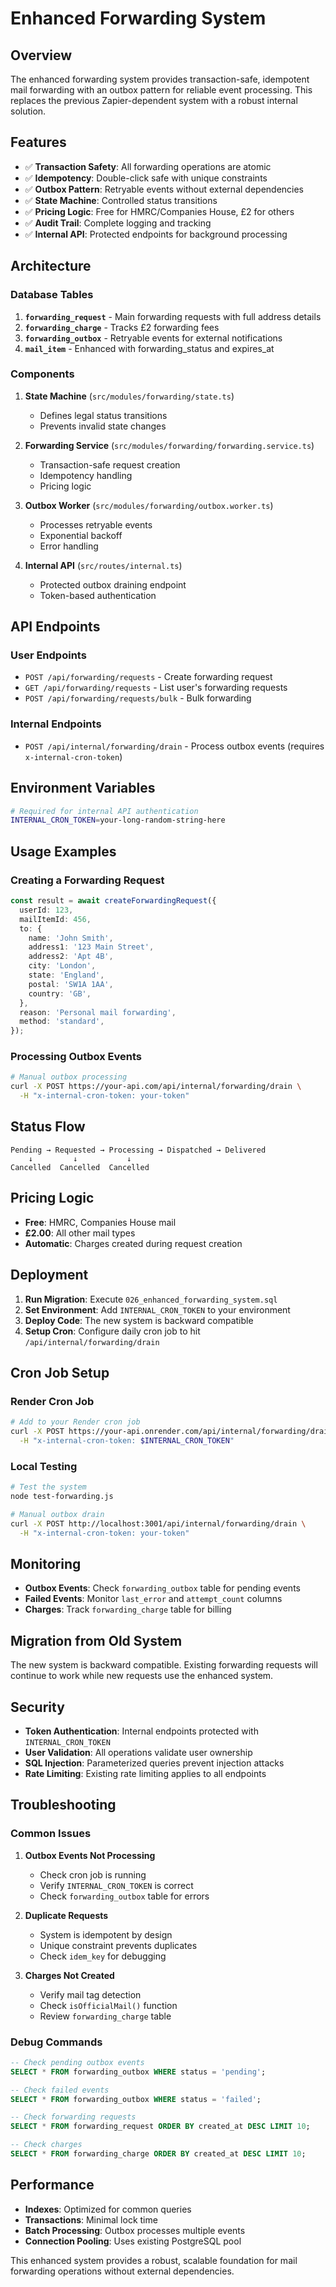 # Enhanced Forwarding System

## Overview

The enhanced forwarding system provides transaction-safe, idempotent mail forwarding with an outbox pattern for reliable event processing. This replaces the previous Zapier-dependent system with a robust internal solution.

## Features

- ✅ **Transaction Safety**: All forwarding operations are atomic
- ✅ **Idempotency**: Double-click safe with unique constraints
- ✅ **Outbox Pattern**: Retryable events without external dependencies
- ✅ **State Machine**: Controlled status transitions
- ✅ **Pricing Logic**: Free for HMRC/Companies House, £2 for others
- ✅ **Audit Trail**: Complete logging and tracking
- ✅ **Internal API**: Protected endpoints for background processing

## Architecture

### Database Tables

1. **`forwarding_request`** - Main forwarding requests with full address details
2. **`forwarding_charge`** - Tracks £2 forwarding fees
3. **`forwarding_outbox`** - Retryable events for external notifications
4. **`mail_item`** - Enhanced with forwarding_status and expires_at

### Components

1. **State Machine** (`src/modules/forwarding/state.ts`)
   - Defines legal status transitions
   - Prevents invalid state changes

2. **Forwarding Service** (`src/modules/forwarding/forwarding.service.ts`)
   - Transaction-safe request creation
   - Idempotency handling
   - Pricing logic

3. **Outbox Worker** (`src/modules/forwarding/outbox.worker.ts`)
   - Processes retryable events
   - Exponential backoff
   - Error handling

4. **Internal API** (`src/routes/internal.ts`)
   - Protected outbox draining endpoint
   - Token-based authentication

## API Endpoints

### User Endpoints

- `POST /api/forwarding/requests` - Create forwarding request
- `GET /api/forwarding/requests` - List user's forwarding requests
- `POST /api/forwarding/requests/bulk` - Bulk forwarding

### Internal Endpoints

- `POST /api/internal/forwarding/drain` - Process outbox events (requires `x-internal-cron-token`)

## Environment Variables

```bash
# Required for internal API authentication
INTERNAL_CRON_TOKEN=your-long-random-string-here
```

## Usage Examples

### Creating a Forwarding Request

```typescript
const result = await createForwardingRequest({
  userId: 123,
  mailItemId: 456,
  to: {
    name: 'John Smith',
    address1: '123 Main Street',
    address2: 'Apt 4B',
    city: 'London',
    state: 'England',
    postal: 'SW1A 1AA',
    country: 'GB',
  },
  reason: 'Personal mail forwarding',
  method: 'standard',
});
```

### Processing Outbox Events

```bash
# Manual outbox processing
curl -X POST https://your-api.com/api/internal/forwarding/drain \
  -H "x-internal-cron-token: your-token"
```

## Status Flow

```
Pending → Requested → Processing → Dispatched → Delivered
    ↓         ↓           ↓
Cancelled  Cancelled  Cancelled
```

## Pricing Logic

- **Free**: HMRC, Companies House mail
- **£2.00**: All other mail types
- **Automatic**: Charges created during request creation

## Deployment

1. **Run Migration**: Execute `026_enhanced_forwarding_system.sql`
2. **Set Environment**: Add `INTERNAL_CRON_TOKEN` to your environment
3. **Deploy Code**: The new system is backward compatible
4. **Setup Cron**: Configure daily cron job to hit `/api/internal/forwarding/drain`

## Cron Job Setup

### Render Cron Job

```bash
# Add to your Render cron job
curl -X POST https://your-api.onrender.com/api/internal/forwarding/drain \
  -H "x-internal-cron-token: $INTERNAL_CRON_TOKEN"
```

### Local Testing

```bash
# Test the system
node test-forwarding.js

# Manual outbox drain
curl -X POST http://localhost:3001/api/internal/forwarding/drain \
  -H "x-internal-cron-token: your-token"
```

## Monitoring

- **Outbox Events**: Check `forwarding_outbox` table for pending events
- **Failed Events**: Monitor `last_error` and `attempt_count` columns
- **Charges**: Track `forwarding_charge` table for billing

## Migration from Old System

The new system is backward compatible. Existing forwarding requests will continue to work while new requests use the enhanced system.

## Security

- **Token Authentication**: Internal endpoints protected with `INTERNAL_CRON_TOKEN`
- **User Validation**: All operations validate user ownership
- **SQL Injection**: Parameterized queries prevent injection attacks
- **Rate Limiting**: Existing rate limiting applies to all endpoints

## Troubleshooting

### Common Issues

1. **Outbox Events Not Processing**
   - Check cron job is running
   - Verify `INTERNAL_CRON_TOKEN` is correct
   - Check `forwarding_outbox` table for errors

2. **Duplicate Requests**
   - System is idempotent by design
   - Unique constraint prevents duplicates
   - Check `idem_key` for debugging

3. **Charges Not Created**
   - Verify mail tag detection
   - Check `isOfficialMail()` function
   - Review `forwarding_charge` table

### Debug Commands

```sql
-- Check pending outbox events
SELECT * FROM forwarding_outbox WHERE status = 'pending';

-- Check failed events
SELECT * FROM forwarding_outbox WHERE status = 'failed';

-- Check forwarding requests
SELECT * FROM forwarding_request ORDER BY created_at DESC LIMIT 10;

-- Check charges
SELECT * FROM forwarding_charge ORDER BY created_at DESC LIMIT 10;
```

## Performance

- **Indexes**: Optimized for common queries
- **Transactions**: Minimal lock time
- **Batch Processing**: Outbox processes multiple events
- **Connection Pooling**: Uses existing PostgreSQL pool

This enhanced system provides a robust, scalable foundation for mail forwarding operations without external dependencies.


